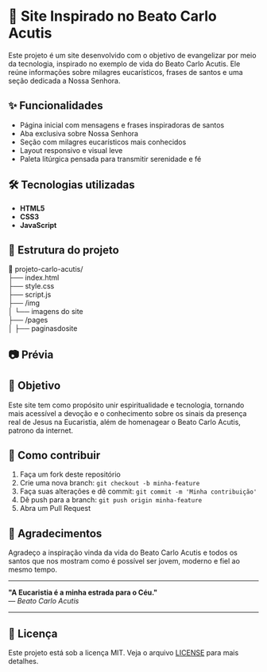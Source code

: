 # 🙏 Site Inspirado no Beato Carlo Acutis

Este projeto é um site desenvolvido com o objetivo de evangelizar por meio da tecnologia, inspirado no exemplo de vida do Beato Carlo Acutis. Ele reúne informações sobre milagres eucarísticos, frases de santos e uma seção dedicada a Nossa Senhora.

## ✨ Funcionalidades

- Página inicial com mensagens e frases inspiradoras de santos
- Aba exclusiva sobre Nossa Senhora
- Seção com milagres eucarísticos mais conhecidos
- Layout responsivo e visual leve
- Paleta litúrgica pensada para transmitir serenidade e fé

## 🛠️ Tecnologias utilizadas

- **HTML5**  
- **CSS3**  
- **JavaScript**

## 📁 Estrutura do projeto
📁 projeto-carlo-acutis/<br>
├── index.html<br>
├── style.css<br>
├── script.js<br>
├── /img<br>
│ └── imagens do site<br>
├── /pages<br>
│ ├── paginasdosite<br>


## 📷 Prévia



## 🎯 Objetivo

Este site tem como propósito unir espiritualidade e tecnologia, tornando mais acessível a devoção e o conhecimento sobre os sinais da presença real de Jesus na Eucaristia, além de homenagear o Beato Carlo Acutis, patrono da internet.

## 📌 Como contribuir

1. Faça um fork deste repositório  
2. Crie uma nova branch: `git checkout -b minha-feature`  
3. Faça suas alterações e dê commit: `git commit -m 'Minha contribuição'`  
4. Dê push para a branch: `git push origin minha-feature`  
5. Abra um Pull Request

## 🙌 Agradecimentos

Agradeço a inspiração vinda da vida do Beato Carlo Acutis e todos os santos que nos mostram como é possível ser jovem, moderno e fiel ao mesmo tempo.

---

**"A Eucaristia é a minha estrada para o Céu."**  
— *Beato Carlo Acutis*

---

## 📄 Licença

Este projeto está sob a licença MIT. Veja o arquivo [LICENSE](LICENSE) para mais detalhes.
